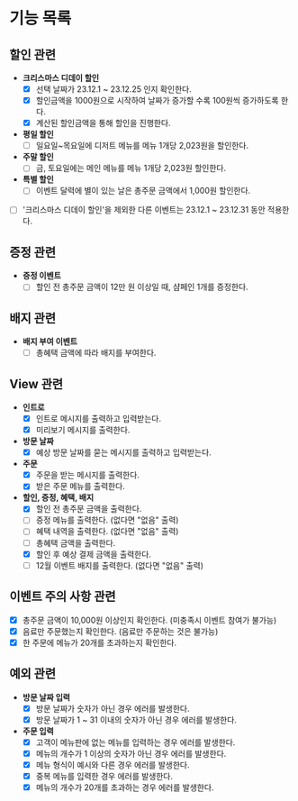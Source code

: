 # 기능 목록

## 할인 관련
- **크리스마스 디데이 할인**
    -[X] 선택 날짜가 23.12.1 ~ 23.12.25 인지 확인한다.
    -[X] 할인금액을 1000원으로 시작하여 날짜가 증가할 수록 100원씩 증가하도록 한다.
    -[X] 계산된 할인금액을 통해 할인을 진행한다.
- **평일 할인**
    -[ ] 일요일~목요일에 디저트 메뉴를 메뉴 1개당 2,023원을 할인한다.
- **주말 할인**
    -[ ] 금, 토요일에는 메인 메뉴를 메뉴 1개당 2,023원 할인한다.
- **특별 할인**
    -[ ] 이벤트 달력에 별이 있는 날은 총주문 금액에서 1,000원 할인한다.
-[ ] '크리스마스 디데이 할인'을 제외한 다른 이벤트는 23.12.1 ~ 23.12.31 동안 적용한다.

## 증정 관련
- **증정 이벤트**
    -[ ] 할인 전 총주문 금액이 12만 원 이상일 때, 샴페인 1개를 증정한다.

## 배지 관련
- **배지 부여 이벤트**
    -[ ] 총혜택 금액에 따라 배지를 부여한다.

## View 관련
- **인트로**
    -[X] 인트로 메시지를 출력하고 입력받는다.
    -[X] 미리보기 메시지를 출력한다.
- **방문 날짜**
    -[X] 예상 방문 날짜를 묻는 메시지를 출력하고 입력받는다.
- **주문**
    -[X] 주문을 받는 메시지를 출력한다.
    -[X] 받은 주문 메뉴를 출력한다.
- **할인, 증정, 혜택, 배지**
    -[X] 할인 전 총주문 금액을 출력한다.
    -[ ] 증정 메뉴를 출력한다. (없다면 "없음" 출력)
    -[ ] 혜택 내역을 출력한다. (없다면 "없음" 출력)
    -[ ] 총혜택 금액을 출력한다.
    -[X] 할인 후 예상 결제 금액을 출력한다.
    -[ ] 12월 이벤트 배지를 출력한다. (없다면 "없음" 출력)

## 이벤트 주의 사항 관련
-[X] 총주문 금액이 10,000원 이상인지 확인한다. (미충족시 이벤트 참여가 불가능)
-[X] 음료만 주문했는지 확인한다. (음료만 주문하는 것은 불가능)
-[X] 한 주문에 메뉴가 20개를 초과하는지 확인한다.

## 예외 관련
- **방문 날짜 입력**
    -[X] 방문 날짜가 숫자가 아닌 경우 에러를 발생한다.
    -[X] 방문 날짜가 1 ~ 31 이내의 숫자가 아닌 경우 에러를 발생한다.
- **주문 입력**
    -[X] 고객이 메뉴판에 없는 메뉴를 입력하는 경우 에러를 발생한다.
    -[X] 메뉴의 개수가 1 이상의 숫자가 아닌 경우 에러를 발생한다.
    -[X] 메뉴 형식이 예시와 다른 경우 에러를 발생한다.
    -[X] 중복 메뉴를 입력한 경우 에러를 발생한다.
    -[X] 메뉴의 개수가 20개를 초과하는 경우 에러를 발생한다.